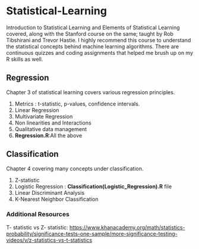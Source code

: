 # Statistical-Learning
Introduction to Statistical Learning and Elements of Statistical Learning covered, along with the Stanford course on the same; taught by Rob Tibshirani and Trevor Hastie. I highly recommend this course to understand the statistical concepts behind machine learning algorithms. There are continuous quizzes and coding assignments that helped me brush up on my R skills as well.

## Regression

Chapter 3 of statistical learning covers various regression principles.
1.  Metrics : t-statistic, p-values, confidence intervals.
2.  Linear Regression
3.  Multivariate Regression
4.  Non linearities and Interactions
5.  Qualitative data management
6.  __Regression.R__:All the above

## Classification

Chapter 4 covering many concepts under classification.
1.  Z-statistic
2.  Logistic Regression : __Classification(Logistic_Regression).R__ file
3.  Linear Discriminant Analysis
4.  K-Nearest Neighbor Classification











### Additional Resources

T- statistic vs Z- statistic: https://www.khanacademy.org/math/statistics-probability/significance-tests-one-sample/more-significance-testing-videos/v/z-statistics-vs-t-statistics 
